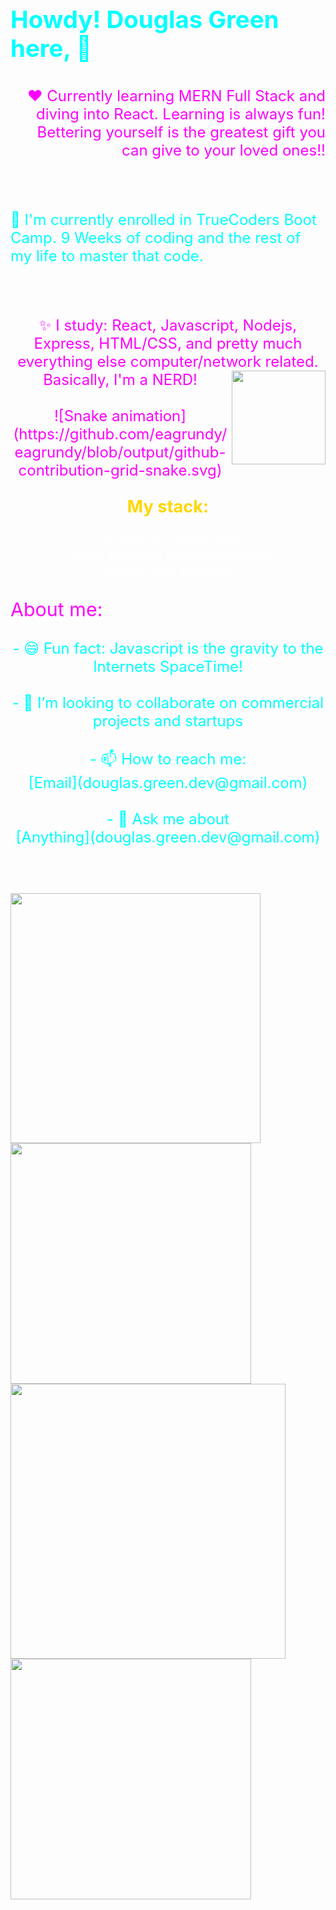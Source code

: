 <!-- @format -->
## <p style="font-size: 2.4rem; color: cyan;"> Howdy! Douglas Green here, 👋</p>

<p align="right" style="font-size: 1.5rem; color: magenta;">❤️ Currently learning MERN Full Stack and diving into React. Learning is always fun! Bettering yourself is the greatest gift you can give to your loved ones!!</p>
<br><br>
<p align="left" style="font-size: 1.5rem; color: cyan;" >🤔 I'm currently enrolled in TrueCoders Boot Camp. 9 Weeks of coding and the rest of my life to master that code.</p>
<br><br>

<p align="center" style="font-size: 1.5rem; color: magenta;">✨ I study: React, Javascript, Nodejs, Express, HTML/CSS, and pretty much everything else computer/network related. Basically, I'm a NERD!

<img align="right" src="https://media.giphy.com/media/v1.Y2lkPTc5MGI3NjExMnBseXM4NDRpc3g5MzRwbmVoZHExYTFvd3p2OHRqYmpzb3F6NGtwcSZlcD12MV9naWZzX3NlYXJjaCZjdD1n/xT9IgzoKnwFNmISR8I/giphy.gif" width="150">
<br><br>
![Snake animation](https://github.com/eagrundy/eagrundy/blob/output/github-contribution-grid-snake.svg)

### <p align="center" style="font-size: 1.7rem; color: gold;">My stack:</p>

<p align="center" style="font-size: 1.2rem; color: white;">- HTML/CSS JAVASCRIPT<br> 
- NODE EXPRESS MONGODB MySQL<br>
- REACT VITE WEBPACK</p> 
<p align="left" style="font-size: 1.9rem; color:magenta; ";>About me:</p>
<p align="center" style="font-size: 1.5rem; color: cyan;">- 😄 Fun fact: Javascript is the gravity to the Internets SpaceTime!<br><br>
- 🔭 I’m looking to collaborate on commercial projects and startups<br><br>
- 📫 How to reach me:<br> [Email](douglas.green.dev@gmail.com)<br><br>
- 💬 Ask me about<br> [Anything](douglas.green.dev@gmail.com)</p>
<br>
<br>
<br>
<div>
  <img width="400px" src="https://github-readme-stats.vercel.app/api?username=Douglas-Green&show_icons=true&theme=onedark">
  <img width="385px" src="https://github-readme-stats.anuraghazra1.vercel.app/api/top-langs/?username=Douglas-Green&layout=compact&theme=onedark" />
  <img width="440px" src="https://github-readme-activity-graph.vercel.app/graph?username=Douglas-Green&theme=github">
  <img width="385px" src="https://github-readme-streak-stats.herokuapp.com/?user=Douglas-Green&theme=onedark" />
</div>


